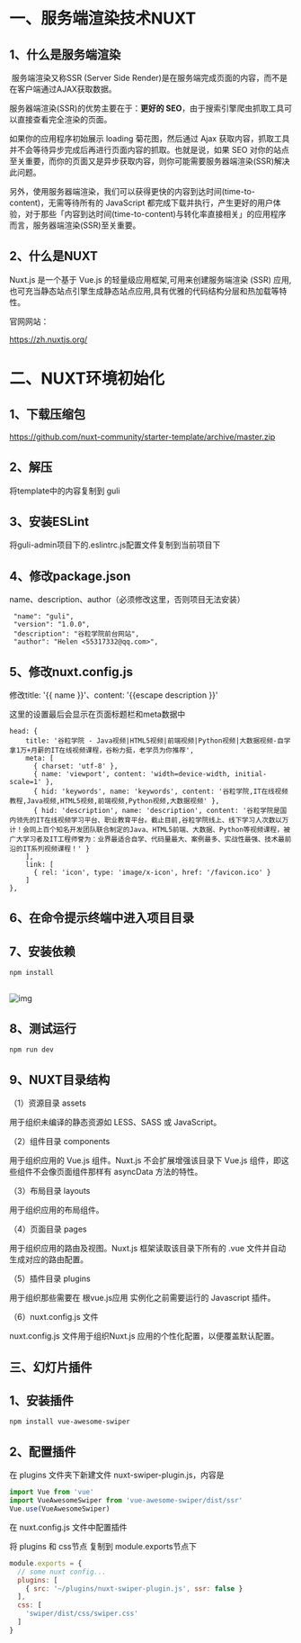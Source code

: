 # 一、服务端渲染技术NUXT

## 1、什么是服务端渲染

​	服务端渲染又称SSR  (Server Side Render)是在服务端完成页面的内容，而不是在客户端通过AJAX获取数据。

服务器端渲染(SSR)的优势主要在于：**更好的 SEO**，由于搜索引擎爬虫抓取工具可以直接查看完全渲染的页面。

如果你的应用程序初始展示 loading 菊花图，然后通过 Ajax 获取内容，抓取工具并不会等待异步完成后再进行页面内容的抓取。也就是说，如果 SEO 对你的站点至关重要，而你的页面又是异步获取内容，则你可能需要服务器端渲染(SSR)解决此问题。

另外，使用服务器端渲染，我们可以获得更快的内容到达时间(time-to-content)，无需等待所有的 JavaScript 都完成下载并执行，产生更好的用户体验，对于那些「内容到达时间(time-to-content)与转化率直接相关」的应用程序而言，服务器端渲染(SSR)至关重要。

## 2、什么是NUXT

Nuxt.js 是一个基于 Vue.js 的轻量级应用框架,可用来创建服务端渲染 (SSR) 应用,也可充当静态站点引擎生成静态站点应用,具有优雅的代码结构分层和热加载等特性。

官网网站：

https://zh.nuxtjs.org/

# 二、NUXT环境初始化

## 1、下载压缩包

https://github.com/nuxt-community/starter-template/archive/master.zip

## 2、解压

将template中的内容复制到 guli

## 3、安装ESLint

将guli-admin项目下的.eslintrc.js配置文件复制到当前项目下

## 4、修改package.json

name、description、author（必须修改这里，否则项目无法安装）

 

```
 "name": "guli",
 "version": "1.0.0",
 "description": "谷粒学院前台网站",
 "author": "Helen <55317332@qq.com>",
```

## 5、修改nuxt.config.js

修改title: '{{ name }}'、content: '{{escape description }}'

这里的设置最后会显示在页面标题栏和meta数据中

 

```
head: {
    title: '谷粒学院 - Java视频|HTML5视频|前端视频|Python视频|大数据视频-自学拿1万+月薪的IT在线视频课程，谷粉力挺，老学员为你推荐',
    meta: [
      { charset: 'utf-8' },
      { name: 'viewport', content: 'width=device-width, initial-scale=1' },
      { hid: 'keywords', name: 'keywords', content: '谷粒学院,IT在线视频教程,Java视频,HTML5视频,前端视频,Python视频,大数据视频' },
      { hid: 'description', name: 'description', content: '谷粒学院是国内领先的IT在线视频学习平台、职业教育平台。截止目前,谷粒学院线上、线下学习人次数以万计！会同上百个知名开发团队联合制定的Java、HTML5前端、大数据、Python等视频课程，被广大学习者及IT工程师誉为：业界最适合自学、代码量最大、案例最多、实战性最强、技术最前沿的IT系列视频课程！' }
    ],
    link: [
      { rel: 'icon', type: 'image/x-icon', href: '/favicon.ico' }
    ]
},
```

## 6、在命令提示终端中进入项目目录

## 7、安装依赖

 

```
npm install
```

## 

![img](https://raw.githubusercontent.com/TWDH/Leetcode-From-Zero/pictures/img/8e9bcd6d-6161-440b-aac2-bc9af65f5bc7.png)

## 8、测试运行

 

```
npm run dev
```

## 9、NUXT目录结构

（1）资源目录 assets

 用于组织未编译的静态资源如 LESS、SASS 或 JavaScript。

（2）组件目录 components

用于组织应用的 Vue.js 组件。Nuxt.js 不会扩展增强该目录下 Vue.js 组件，即这些组件不会像页面组件那样有 asyncData 方法的特性。

（3）布局目录 layouts

用于组织应用的布局组件。

（4）页面目录 pages

用于组织应用的路由及视图。Nuxt.js 框架读取该目录下所有的 .vue 文件并自动生成对应的路由配置。

（5）插件目录 plugins

用于组织那些需要在 根vue.js应用 实例化之前需要运行的 Javascript 插件。

（6）nuxt.config.js 文件

nuxt.config.js 文件用于组织Nuxt.js 应用的个性化配置，以便覆盖默认配置。

## 三、幻灯片插件 

## **1、安装插件**

```
npm install vue-awesome-swiper
```

## 2、配置插件

在 plugins 文件夹下新建文件 nuxt-swiper-plugin.js，内容是

```js
import Vue from 'vue'
import VueAwesomeSwiper from 'vue-awesome-swiper/dist/ssr'
Vue.use(VueAwesomeSwiper)
```

在 nuxt.config.js 文件中配置插件

将 plugins 和 css节点 复制到 module.exports节点下

```js
module.exports = {
  // some nuxt config...
  plugins: [
    { src: '~/plugins/nuxt-swiper-plugin.js', ssr: false }
  ],
  css: [
    'swiper/dist/css/swiper.css'
  ]
}
```

## 